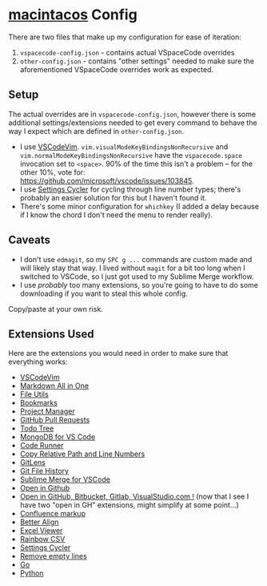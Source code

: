 # [macintacos](github.com/macintacos) Config

There are two files that make up my configuration for ease of iteration:

1. `vspacecode-config.json` - contains actual VSpaceCode overrides
2. `other-config.json` - contains "other settings" needed to make sure the aforementioned VSpaceCode overrides work as expected.

## Setup

The actual overrides are in `vspacecode-config.json`, however there is some additional settings/extensions needed to get every command to behave the way I expect which are defined in `other-config.json`.

- I use [VSCodeVim](https://github.com/VSCodeVim/Vim). `vim.visualModeKeyBindingsNonRecursive` and `vim.normalModeKeyBindingsNonRecursive` have the `vspacecode.space` invocation set to `<space>`. 90% of the time this isn't a problem – for the other 10%, vote for: https://github.com/microsoft/vscode/issues/103845.
- I use [Settings Cycler](https://marketplace.visualstudio.com/items?itemName=hoovercj.vscode-settings-cycler) for cycling through line number types; there's probably an easier solution for this but I haven't found it.
- There's some minor configuration for `whichkey` (I added a delay because if I know the chord I don't need the menu to render really).

## Caveats

- I don't use `edmagit`, so my `SPC g ...` commands are custom made and will likely stay that way. I lived without `magit` for a bit too long when I switched to VSCode, so I just got used to my Sublime Merge workflow.
- I use _probably_ too many extensions, so you're going to have to do some downloading if you want to steal this whole config.

Copy/paste at your own risk.

## Extensions Used

Here are the extensions you would need in order to make sure that everything works:

- [VSCodeVim](https://marketplace.visualstudio.com/items?itemName=vscodevim.vim)
- [Markdown All in One](https://marketplace.visualstudio.com/items?itemName=yzhang.markdown-all-in-one)
- [File Utils](https://marketplace.visualstudio.com/items?itemName=sleistner.vscode-fileutils)
- [Bookmarks](https://marketplace.visualstudio.com/items?itemName=alefragnani.Bookmarks)
- [Project Manager](https://marketplace.visualstudio.com/items?itemName=alefragnani.project-manager)
- [GitHub Pull Requests](https://marketplace.visualstudio.com/items?itemName=GitHub.vscode-pull-request-github)
- [Todo Tree](https://marketplace.visualstudio.com/items?itemName=Gruntfuggly.todo-tree)
- [MongoDB for VS Code](https://marketplace.visualstudio.com/items?itemName=mongodb.mongodb-vscode)
- [Code Runner](https://marketplace.visualstudio.com/items?itemName=formulahendry.code-runner)
- [Copy Relative Path and Line Numbers](https://marketplace.visualstudio.com/items?itemName=ezforo.copy-relative-path-and-line-numbers)
- [GitLens](https://marketplace.visualstudio.com/items?itemName=eamodio.gitlens)
- [Git File History](https://marketplace.visualstudio.com/items?itemName=fabiospampinato.vscode-git-history)
- [Sublime Merge for VSCode](https://marketplace.visualstudio.com/items?itemName=giovdk21.vscode-sublime-merge)
- [Open in Github](https://marketplace.visualstudio.com/items?itemName=fabiospampinato.vscode-open-in-github)
- [Open in GitHub, Bitbucket, Gitlab, VisualStudio.com !](https://marketplace.visualstudio.com/items?itemName=ziyasal.vscode-open-in-github) (now that I see I have two "open in GH" extensions, might simplify at some point...)
- [Confluence markup](https://marketplace.visualstudio.com/items?itemName=denco.confluence-markup)
- [Better Align](https://marketplace.visualstudio.com/items?itemName=wwm.better-align)
- [Excel Viewer](https://marketplace.visualstudio.com/items?itemName=GrapeCity.gc-excelviewer)
- [Rainbow CSV](https://marketplace.visualstudio.com/items?itemName=mechatroner.rainbow-csv)
- [Settings Cycler](https://marketplace.visualstudio.com/items?itemName=hoovercj.vscode-settings-cycler)
- [Remove empty lines](https://marketplace.visualstudio.com/items?itemName=usernamehw.remove-empty-lines)
- [Go](https://marketplace.visualstudio.com/items?itemName=golang.Go)
- [Python](https://marketplace.visualstudio.com/items?itemName=ms-python.python)